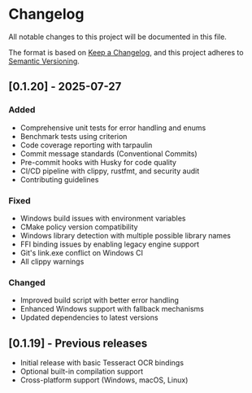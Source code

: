 # Changelog

All notable changes to this project will be documented in this file.

The format is based on [Keep a Changelog](https://keepachangelog.com/en/1.0.0/),
and this project adheres to [Semantic Versioning](https://semver.org/spec/v2.0.0.html).

## [0.1.20] - 2025-07-27

### Added
- Comprehensive unit tests for error handling and enums
- Benchmark tests using criterion
- Code coverage reporting with tarpaulin
- Commit message standards (Conventional Commits)
- Pre-commit hooks with Husky for code quality
- CI/CD pipeline with clippy, rustfmt, and security audit
- Contributing guidelines

### Fixed
- Windows build issues with environment variables
- CMake policy version compatibility
- Windows library detection with multiple possible library names
- FFI binding issues by enabling legacy engine support
- Git's link.exe conflict on Windows CI
- All clippy warnings

### Changed
- Improved build script with better error handling
- Enhanced Windows support with fallback mechanisms
- Updated dependencies to latest versions

## [0.1.19] - Previous releases

- Initial release with basic Tesseract OCR bindings
- Optional built-in compilation support
- Cross-platform support (Windows, macOS, Linux)
